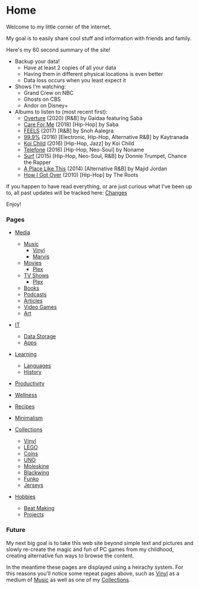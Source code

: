 # Home

Welcome to my little corner of the internet.

My goal is to easily share cool stuff and information with friends and family.

Here's my 60 second summary of the site!

* Backup your data!
	* Have at least 2 copies of all your data
	* Having them in different physical locations is even better
	* Data loss occurs when you least expect it 
* Shows I'm watching:
	* Grand Crew on NBC
	* Ghosts on CBS
	* Andor on Disney+
* Albums to listen to (most recent first):
	* [Overture](https://album.link/us/i/1522543313) (2020) [R&B] by Gaidaa featuring Saba
	* [Care For Me](https://album.link/i/1365784239) (2018) [Hip-Hop] by Saba
	* [FEELS](https://album.link/i/1476701591) (2017) [R&B] by Snoh Aalegra
	* [99.9%](https://album.link/i/1092026376) (2016) [Electronic, Hip-Hop, Alternative R&B] by Kaytranada
	* [Koi Child](https://album.link/i/1071760915) (2016) [Hip-Hop, Jazz] by Koi Child
	* [Telefone](https://album.link/us/i/1146038117) (2016) [Hip-Hop, Neo-Soul] by Noname
	* [Surf](https://album.link/i/998076113) (2015) [Hip-Hop, Neo-Soul, R&B] by Donnie Trumpet, Chance the Rapper
	* [A Place Like This](https://album.link/i/894246532) (2014) [Alternative R&B] by Majid Jordan
	* [How I Got Over](https://album.link/us/i/1440733756) (2010) [Hip-Hop] by The Roots


If you happen to have read everything, or are just curious what I've been up to, all past updates will be tracked here:
[Changes](/pages/changes/index.md)

Enjoy!

### Pages

* [Media](/pages/media/index.md)
	* [Music](/pages/music/index.md)
		* [Vinyl](/pages/vinyl/index.md)
		* [Marvis](/pages/marvis/index.md)
	* [Movies](/pages/movies/index.md)
		* [Plex](/pages/plex/index.md)
	* [TV Shows](/pages/tv-shows/index.md)
		* [Plex](/pages/plex/index.md)
	* [Books](/pages/books/index.md)
	* [Podcasts](/pages/podcasts/index.md)
	* [Articles](/pages/articles/index.md)
	* [Video Games](/pages/video-games/index.md)
	* [Art](/pages/art/index.md)

* [IT](/pages/it/index.md)
	* [Data Storage](/pages/data-storage/index.md)
	* [Apps](/pages/apps/index.md)

* [Learning](/pages/learning/index.md)
	* [Languages](/pages/languages/index.md)
	* [History](/pages/history/index.md)

* [Productivity](/pages/productivity/index.md)

* [Wellness](/pages/wellness/index.md)

* [Recipes](/pages/recipes/index.md)

* [Minimalism](/pages/minimalism/index.md)

* [Collections](/pages/collections/index.md)
	* [Vinyl](/pages/vinyl/index.md)
	* [LEGO](/pages/lego/index.md)
	* [Coins](/pages/coins/index.md)
	* [UNO](/pages/uno/index.md)
	* [Moleskine](/pages/moleskine/index.md)
	* [Blackwing](/pages/blackwing/index.md)
	* [Funko](/pages/funko/index.md)
	* [Jerseys](/pages/jerseys/index.md)

* [Hobbies](/pages/hobbies/index.md)
	* [Beat Making](/pages/beat-making/index.md)
	* [Projects](/pages/projects/index.md)

<!--	* [Bobbleheads](/pages/bobbleheads/index.md) -->

<!--* [Career](/pages/career/index.md) -->


### Future

My next big goal is to take this web site beyond simple text and pictures and slowly re-create the magic and fun of PC games from my childhood, creating alternative fun ways to browse the content.

In the meantime these pages are displayed using a heirachy system. For this reasons you'll notice some repeat pages above, such as [Vinyl](/pages/vinyl/index.md) as a medium of [Music](/pagesmusic/index.md) as well as one of my [Collections](/pages/collections/index.md).



